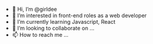 - 👋 Hi, I’m @girldee
- 👀 I’m interested in front-end roles as a web developer
- 🌱 I’m currently learning Javascript, React
- 💞️ I’m looking to collaborate on ...
- 📫 How to reach me ...

<!---
girldee/girldee is a ✨ special ✨ repository because its `README.md` (this file) appears on your GitHub profile.
You can click the Preview link to take a look at your changes.
--->
